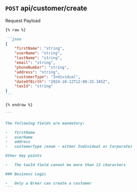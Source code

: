 ## <code>POST</code> api/customer/create

Request Payload

````markdown
{% raw %}

```json
{
    "firstName": "string",
    "userName": "string",
    "lastName": "string",
    "email": "string",
    "phoneNumber": "string",
    "address": "string",
    "customerType": "Individual",
    "dateOfBirth": "2024-10-12T12:00:33.345Z",
    "taxId": "string"
}
```

{% endraw %}

```

The following fields are mandatory:

-   firstName
-   userName
-   address
-   customerType (enum - either Individual or Corporate)

Other key points

-   The taxId field cannot be more than 13 characters

### Business Logic

-   Only a Brker can create a customer
```
````
